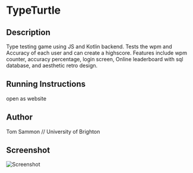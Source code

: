 # TypeTurtle

## Description
Type testing game using JS and Kotlin backend. Tests the wpm and Accuracy of each user and can create a highscore. Features include wpm counter, accuracy percentage, login screen, Online leaderboard with sql database, and aesthetic retro design.

## Running Instructions
open as website

## Author
Tom Sammon // University of Brighton

## Screenshot
![Screenshot]()